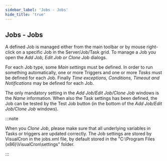```yaml
---
sidebar_label: 'Jobs - Jobs'
hide_title: 'true'
---
```


## Jobs - Jobs

A defined Job is managed either from the main toolbar or by mouse right-click on a specific Job in the Server/Job/Task grid. To manage a Job you open the _Add Job, Edit Job or Clone Job_ dialogs.
 
For each Job type, some _Main settings_ must be defined. In order to run something automatically, one or more Triggers and one or more _Tasks_ must be defined for each Job. Finally _Time exceptions, Conditions, Timeout and Notifications_ may be defined for each Job.
 
The only mandatory setting in the _Add Job/Edit Job/Clone Job_ windows is the _Name_ information. When also the Task settings has been defined, the Job can be tested by the Test Job button (in the bottom of the _Add Job/Edit Job/Clone Job_ windows).
 
:::note 

When you _Clone Job_, please make sure that all underlying variables in Tasks or triggers are updated correctly.
The Job settings are stored by VisualCron in the jobs.xml file, by default stored in the "C:\Program Files (x86)\VisualCron\settings\" folder.

:::